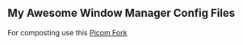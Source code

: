 ## My Awesome Window Manager Config Files

For composting use this [Picom Fork](https://github.com/FT-Labs/picom)
